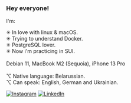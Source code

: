 ### <b>Hey everyone!</b><br>

I'm:<br>

✳︎ In love with linux & macOS.<br>
✳︎ Trying to understand Docker.<br>
✳︎ PostgreSQL lover.<br>
✳︎ Now i'm practicing in SUI.<br>
<br>
Debian 11, MacBook M2 (Sequoia), iPhone 13 Pro<br>
<br>
⌥ Native language: Belarussian. <br>
⌥ Can speak: English, German and Ukrainian. <br>

[![Instagram](https://img.shields.io/badge/Instagram-%23E4405F.svg?logo=Instagram&logoColor=white)](https://instagram.com/lepranby) [![LinkedIn](https://img.shields.io/badge/LinkedIn-%230077B5.svg?logo=linkedin&logoColor=white)](https://linkedin.com/in/lepranby) <br>
